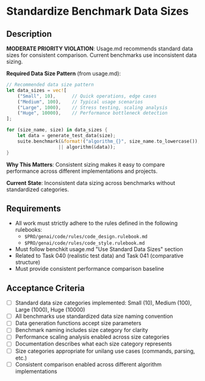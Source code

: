 # Standardize Benchmark Data Sizes

## Description

**MODERATE PRIORITY VIOLATION**: Usage.md recommends standard data sizes for consistent comparison. Current benchmarks use inconsistent data sizing.

**Required Data Size Pattern** (from usage.md):
```rust
// Recommended data size pattern
let data_sizes = vec![
    ("Small", 10),      // Quick operations, edge cases
    ("Medium", 100),    // Typical usage scenarios  
    ("Large", 1000),    // Stress testing, scaling analysis
    ("Huge", 10000),    // Performance bottleneck detection
];

for (size_name, size) in data_sizes {
    let data = generate_test_data(size);
    suite.benchmark(&format!("algorithm_{}", size_name.to_lowercase()), 
                   || algorithm(&data));
}
```

**Why This Matters**: Consistent sizing makes it easy to compare performance across different implementations and projects.

**Current State**: Inconsistent data sizing across benchmarks without standardized categories.

## Requirements

-   All work must strictly adhere to the rules defined in the following rulebooks:
    -   `$PRO/genai/code/rules/code_design.rulebook.md`
    -   `$PRO/genai/code/rules/code_style.rulebook.md`
-   Must follow benchkit usage.md "Use Standard Data Sizes" section
-   Related to Task 040 (realistic test data) and Task 041 (comparative structure)
-   Must provide consistent performance comparison baseline

## Acceptance Criteria

-   [ ] Standard data size categories implemented: Small (10), Medium (100), Large (1000), Huge (10000)
-   [ ] All benchmarks use standardized data size naming convention
-   [ ] Data generation functions accept size parameters
-   [ ] Benchmark naming includes size category for clarity
-   [ ] Performance scaling analysis enabled across size categories
-   [ ] Documentation describes what each size category represents
-   [ ] Size categories appropriate for unilang use cases (commands, parsing, etc.)
-   [ ] Consistent comparison enabled across different algorithm implementations
